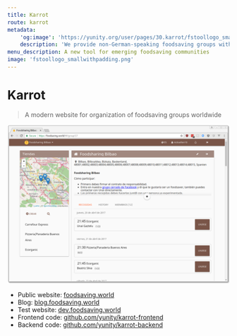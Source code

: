 ```yaml
---
title: Karrot
route: karrot
metadata:
    'og:image': 'https://yunity.org/user/pages/30.karrot/fstoollogo_smallwithpadding.png'
    description: 'We provide non-German-speaking foodsaving groups with a software to manage their store pick-ups'
menu_description: A new tool for emerging foodsaving communities
image: 'fstoollogo_smallwithpadding.png'
---
```


# Karrot

> A modern website for organization of foodsaving groups worldwide

![](fsworld.png)

* Public website: [foodsaving.world](https://foodsaving.world/?target=_blank)
* Blog: [blog.foodsaving.world](https://blog.foodsaving.world/?target=_blank)
* Test website:
[dev.foodsaving.world](https://dev.foodsaving.world/?target=_blank)
* Frontend code: [github.com/yunity/karrot-frontend](https://github.com/yunity/karrot-frontend?target=_blank)
* Backend code: [github.com/yunity/karrot-backend](https://github.com/yunity/karrot-backend?target=_blank)
